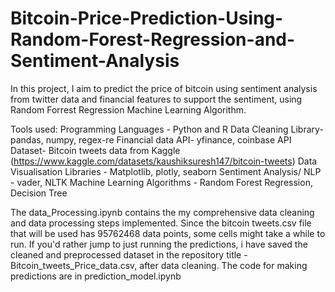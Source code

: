 # Bitcoin-Price-Prediction-Using-Random-Forest-Regression-and-Sentiment-Analysis

In this project, I aim to predict the price of bitcoin using sentiment analysis from twitter data and financial features to support the sentiment, using Random Forrest Regression Machine Learning Algorithm.

Tools used: Programming Languages - Python and R
Data Cleaning Library- pandas, numpy, regex-re
Financial data API- yfinance, coinbase API
Dataset- Bitcoin tweets data from Kaggle (https://www.kaggle.com/datasets/kaushiksuresh147/bitcoin-tweets)
Data Visualisation Libraries - Matplotlib, plotly, seaborn
Sentiment Analysis/ NLP - vader, NLTK
Machine Learning Algorithms - Random Forest Regression, Decision Tree

The data_Processing.ipynb contains the my comprehensive data cleaning and data processing steps implemented. Since the bitcoin tweets.csv file that will be used has 95762468 data points, some cells might take a while to run. If you'd rather jump to just running the predictions, i have saved the cleaned and preprocessed dataset in the repository title - Bitcoin_tweets_Price_data.csv, after data cleaning. The code for making predictions are in prediction_model.ipynb

